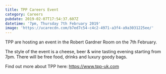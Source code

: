 ```yaml
---
title: TPP Careers Event
category: Careers
pubdate: 2019-02-07T17:54:37.607Z
datetime: '7pm, Thursday 7th February 2019'
image: 'https://ucarecdn.com/b7ed7c54-c4c2-4971-a3f4-a9a3031225ee/'
---
```

TPP are hosting an event in the Robert Gardner Room on the 7th February.

The style of the event is a cheese, beer & wine tasting evening starting from 7pm. There will be free food, drinks and luxury goody bags.

Find out more about TPP here: https://www.tpp-uk.com
